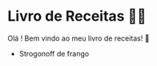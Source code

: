 # Livro de Receitas :man_cook:

Olá ! Bem vindo ao meu livro de receitas! :wave:

- Strogonoff de frango

